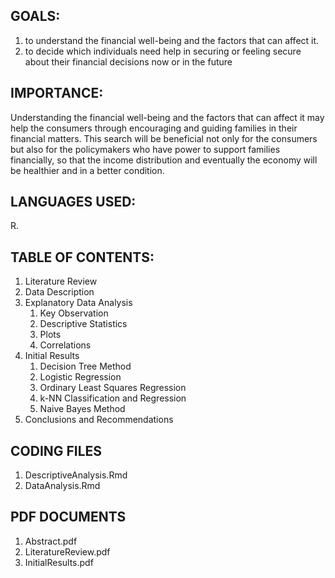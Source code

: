 ## GOALS: 

1. to understand the financial well-being and the factors that can affect it.
2. to decide which individuals need help in securing or feeling secure about their financial decisions now or in the future 

## IMPORTANCE:

Understanding the financial well-being and the factors that can affect it may help the consumers through encouraging and guiding families in their financial matters. This search will be beneficial not only for the consumers but also for the policymakers who have power to support families financially, so that the income distribution and eventually the economy will be healthier and in a better condition. 

## LANGUAGES USED: 

R.

## TABLE OF CONTENTS:

1. Literature Review 
2. Data Description
3. Explanatory Data Analysis
    1. Key Observation
    2. Descriptive Statistics
    3. Plots
    4. Correlations
4. Initial Results
    1. Decision Tree Method
    2. Logistic Regression
    3. Ordinary Least Squares Regression
    4. k-NN Classification and Regression
    5. Naive Bayes Method
5. Conclusions and Recommendations

## CODING FILES
1. DescriptiveAnalysis.Rmd
2. DataAnalysis.Rmd

## PDF DOCUMENTS
1. Abstract.pdf
2. LiteratureReview.pdf
3. InitialResults.pdf


